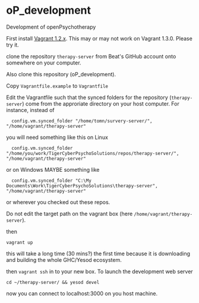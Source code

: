 oP_development
==============

Development of openPsychotherapy

First install [Vagrant 1.2.x](http://www.vagrantup.com/). This may or may not work on Vagrant 1.3.0. Please try it.

clone the repository `therapy-server` from Beat's GitHub account onto somewhere on your computer. 

Also clone this repository (oP_development). 

Copy `Vagrantfile.example` to `Vagrantfile`

Edit the Vagrantfile such that the synced folders for the repository
(`therapy-server`) come from the approriate directory on
your host computer. For instance, instead of

```
  config.vm.synced_folder "/home/tomn/survery-server/", "/home/vagrant/therapy-server"
```

you will need something like this on Linux

```
  config.vm.synced_folder "/home/you/work/TigerCyberPsychoSolutions/repos/therapy-server/", "/home/vagrant/therapy-server"
```

or on Windows MAYBE something like

```
  config.vm.synced_folder "C:\My Documents\Work\TigerCyberPsychoSolutions\therapy-server", "/home/vagrant/therapy-server"
```

or wherever you checked out these repos.

Do not edit the target path on the vagrant box (here `/home/vagrant/therapy-server`). 

then

`vagrant up`

this will take a long time (30 mins?) the first time because it is
downloading and building the whole GHC/Yesod ecosystem.

then `vagrant ssh` in to your new box. To launch the development web server
 
```
cd ~/therapy-server/ && yesod devel
```

now you can connect to localhost:3000 on you host machine.


